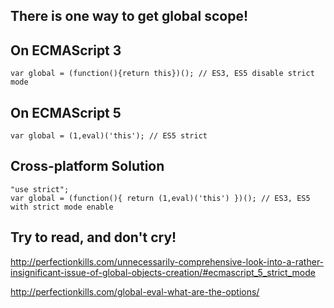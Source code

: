## There is one way to get global scope!

## On ECMAScript 3
```
var global = (function(){return this})(); // ES3, ES5 disable strict mode
```

## On ECMAScript 5
```
var global = (1,eval)('this'); // ES5 strict
```

## Cross-platform Solution
```
"use strict";
var global = (function(){ return (1,eval)('this') })(); // ES3, ES5 with strict mode enable
```

## Try to read, and don't cry!

http://perfectionkills.com/unnecessarily-comprehensive-look-into-a-rather-insignificant-issue-of-global-objects-creation/#ecmascript_5_strict_mode

http://perfectionkills.com/global-eval-what-are-the-options/
